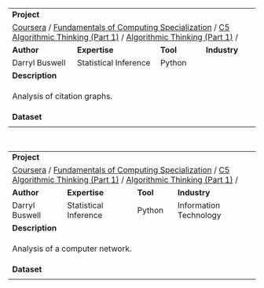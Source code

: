 <table>
<tr></tr>
<tr>
<td colspan = "4"><b>Project</b></td>
</tr>
<tr>
<td colspan = "4">
<a href="https://github.com/buswedg/Coursera/">Coursera</a> / <a href="https://github.com/buswedg/Coursera/tree/master/Fundamentals%20of%20Computing%20Specialization/">Fundamentals of Computing Specialization</a> / <a href="https://github.com/buswedg/Coursera/tree/master/Fundamentals%20of%20Computing%20Specialization/C5%20Algorithmic%20Thinking%20(Part%201)/">C5 Algorithmic Thinking (Part 1)</a> / <a href="https://github.com/buswedg/Coursera/tree/master/Fundamentals%20of%20Computing%20Specialization/C5%20Algorithmic%20Thinking%20(Part%201)/Algorithmic%20Thinking%20(Part%201)/">Algorithmic Thinking (Part 1)</a> / 
</td>
</tr>
<tr>
<td><b>Author</b></td>
<td><b>Expertise</b></td>
<td><b>Tool</b></td>
<td><b>Industry</b></td>
</tr>
<tr>
<td>
Darryl Buswell
</td>
<td>
Statistical Inference
</td>
<td>
Python
</td>
<td>

</td>
</tr>
<tr>
<td colspan="4"><b>Description</b></td>
</tr>
<tr>
<td colspan="4">
<p>Analysis of citation graphs.</p>
</td>
</tr>
<tr>
<td colspan="4"><b>Dataset</b></td>
</tr>
<tr>
<td colspan="4">

</td>
</tr>
</table>

<br>

<table>
<tr></tr>
<tr>
<td colspan = "4"><b>Project</b></td>
</tr>
<tr>
<td colspan = "4">
<a href="https://github.com/buswedg/Coursera/">Coursera</a> / <a href="https://github.com/buswedg/Coursera/tree/master/Fundamentals%20of%20Computing%20Specialization/">Fundamentals of Computing Specialization</a> / <a href="https://github.com/buswedg/Coursera/tree/master/Fundamentals%20of%20Computing%20Specialization/C5%20Algorithmic%20Thinking%20(Part%201)/">C5 Algorithmic Thinking (Part 1)</a> / <a href="https://github.com/buswedg/Coursera/tree/master/Fundamentals%20of%20Computing%20Specialization/C5%20Algorithmic%20Thinking%20(Part%201)/Algorithmic%20Thinking%20(Part%201)/">Algorithmic Thinking (Part 1)</a> / 
</td>
</tr>
<tr>
<td><b>Author</b></td>
<td><b>Expertise</b></td>
<td><b>Tool</b></td>
<td><b>Industry</b></td>
</tr>
<tr>
<td>
Darryl Buswell
</td>
<td>
Statistical Inference
</td>
<td>
Python
</td>
<td>
Information Technology
</td>
</tr>
<tr>
<td colspan="4"><b>Description</b></td>
</tr>
<tr>
<td colspan="4">
<p>Analysis of a computer network.</p>
</td>
</tr>
<tr>
<td colspan="4"><b>Dataset</b></td>
</tr>
<tr>
<td colspan="4">

</td>
</tr>
</table>